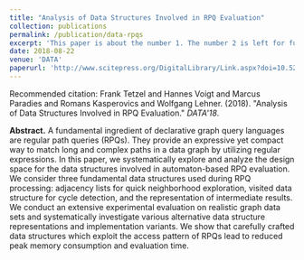 ```yaml
---
title: "Analysis of Data Structures Involved in RPQ Evaluation"
collection: publications
permalink: /publication/data-rpqs
excerpt: 'This paper is about the number 1. The number 2 is left for future work.'
date: 2018-08-22
venue: 'DATA'
paperurl: 'http://www.scitepress.org/DigitalLibrary/Link.aspx?doi=10.5220/0006860303340343'
---
```


Recommended citation: Frank Tetzel and Hannes Voigt and Marcus Paradies and Romans Kasperovics and Wolfgang Lehner. (2018). "Analysis of Data Structures Involved in RPQ Evaluation." <i>DATA'18</i>.

**Abstract.** A fundamental ingredient of declarative graph query languages are regular path queries (RPQs). They provide an expressive yet compact way to match long and complex paths in a data graph by utilizing regular expressions. In this paper, we systematically explore and analyze the design space for the data structures involved in automaton-based RPQ evaluation. We consider three fundamental data structures used during RPQ processing: adjacency lists for quick neighborhood exploration, visited data structure for cycle detection, and the representation of intermediate results. We conduct an extensive experimental evaluation on realistic graph data sets and systematically investigate various alternative data structure representations and implementation variants. We show that carefully crafted data structures which exploit the access pattern of RPQs lead to reduced peak memory consumption and evaluation time.
